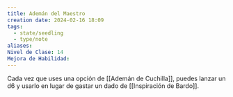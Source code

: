 ```yaml
---
title: Ademán del Maestro
creation date: 2024-02-16 18:09
tags:
  - state/seedling
  - type/note
aliases: 
Nivel de Clase: 14
Mejora de Habilidad:
---
```

Cada vez que uses una opción de [[Ademán de Cuchilla]], puedes lanzar un d6 y usarlo en lugar de
gastar un dado de [[Inspiración de Bardo]].
